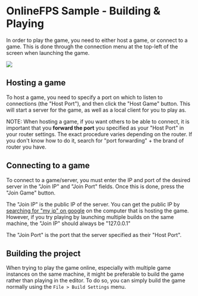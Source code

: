 
# OnlineFPS Sample - Building & Playing

In order to play the game, you need to either host a game, or connect to a game. This is done through the connection menu at the top-left of the screen when launching the game.

![](../_Images/onlinefps-connection-menu.png)


## Hosting a game

To host a game, you need to specify a port on which to listen to connections (the "Host Port"), and then click the "Host Game" button. This will start a server for the game, as well as a local client for you to play as.

NOTE: When hosting a game, if you want others to be able to connect, it is important that you **forward the port** you specified as your "Host Port" in your router settings. The exact procedure varies depending on the router. If you don't know how to do it, search for "port forwarding" + the brand of router you have.


## Connecting to a game

To connect to a game/server, you must enter the IP and port of the desired server in the "Join IP" and "Join Port" fields. Once this is done, press the "Join Game" button.

The "Join IP" is the public IP of the server. You can get the public IP by [searching for "my ip" on google](https://www.google.com/search?q=my+ip) on the computer that is hosting the game. However, if you try playing by launching multiple builds on the same machine, the "Join IP" should always be "127.0.0.1"

The "Join Port" is the port that the server specified as their "Host Port".


## Building the project

When trying to play the game online, especially with multiple game instances on the same machine, it might be preferable to build the game rather than playing in the editor. To do so, you can simply build the game normally using the `File > Build Settings` menu.